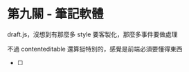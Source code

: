 # 第九關 - 筆記軟體

draft.js，沒想到有那麼多 style 要客製化，那麼多事件要做處理

不過 contenteditable 還算挺特別的，感覺是前端必須要懂得東西

- [ ] 

